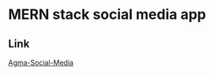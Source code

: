# MERN stack social media app

## Link
[Agma-Social-Media](https://graceful-belekoy-96e36e.netlify.app)
